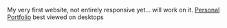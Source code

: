 My very first website, not entirely responsive yet... will work on it.
[Personal Portfolio](https://geengene.github.io/04_Personal-Portfolio/)
best viewed on desktops
